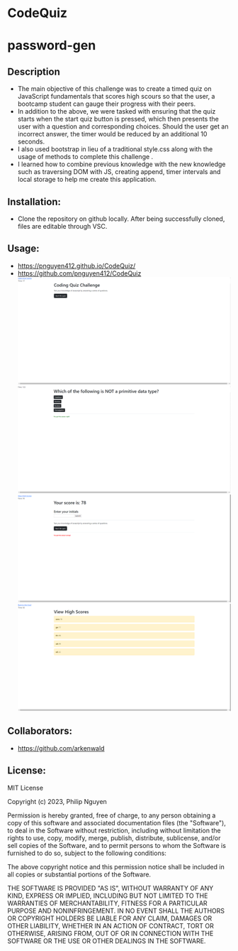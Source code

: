 # CodeQuiz
# password-gen

## Description
- The main objective of this challenge was to create a timed quiz on JavaScript fundamentals that scores high scours so that the user, a bootcamp student can gauge their progress with their peers.
- In addition to the above, we were tasked with ensuring that the quiz starts when the start quiz button is pressed, which then presents the user with a question and corresponding choices. Should the user get an incorrect answer, the timer would be reduced by an additional 10 seconds. 
- I also used bootstrap in lieu of a traditional style.css along with the usage of methods to complete this challenge .
- I learned how to combine previous knowledge with the new knowledge such as traversing DOM with JS, creating append, timer intervals and local storage to help me create this application.


## Installation:
- Clone the repository on github locally. After being successfully cloned, files are editable through VSC.

## Usage:
- https://pnguyen412.github.io/CodeQuiz/
- https://github.com/pnguyen412/CodeQuiz 
 ![screenshot1](assets/images/ScreenshotMain.png)
 ![screenshot1](assets/images/ScreenshotQuestion.png)
 ![screenshot1](assets/images/ScreenshotEnd.png)
 ![screenshot1](assets/images/ScreenshotHighScore.png)
  
   
## Collaborators:
- https://github.com/arkenwald

## License:
MIT License

Copyright (c) 2023, Philip Nguyen

Permission is hereby granted, free of charge, to any person obtaining a copy
of this software and associated documentation files (the "Software"), to deal
in the Software without restriction, including without limitation the rights
to use, copy, modify, merge, publish, distribute, sublicense, and/or sell
copies of the Software, and to permit persons to whom the Software is
furnished to do so, subject to the following conditions:

The above copyright notice and this permission notice shall be included in all
copies or substantial portions of the Software.

THE SOFTWARE IS PROVIDED "AS IS", WITHOUT WARRANTY OF ANY KIND, EXPRESS OR
IMPLIED, INCLUDING BUT NOT LIMITED TO THE WARRANTIES OF MERCHANTABILITY,
FITNESS FOR A PARTICULAR PURPOSE AND NONINFRINGEMENT. IN NO EVENT SHALL THE
AUTHORS OR COPYRIGHT HOLDERS BE LIABLE FOR ANY CLAIM, DAMAGES OR OTHER
LIABILITY, WHETHER IN AN ACTION OF CONTRACT, TORT OR OTHERWISE, ARISING FROM,
OUT OF OR IN CONNECTION WITH THE SOFTWARE OR THE USE OR OTHER DEALINGS IN THE
SOFTWARE.